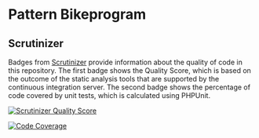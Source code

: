 # Pattern Bikeprogram
## Scrutinizer

Badges from [Scrutinizer](https://scrutinizer-ci.com/) provide information about the quality of code in this repository.
The first badge shows the Quality Score, which is based on the outcome of the static analysis tools that are supported
by the continuous integration server. The second badge shows the percentage of code covered by unit tests, which is
calculated using PHPUnit.

[![Scrutinizer Quality Score](https://scrutinizer-ci.com/g/freddyph/pattern-bikeprogram/badges/badges/quality-score.png?s=4023c984fc1163a44f4220cd7d57406643ced9f2)](https://scrutinizer-ci.com/g/freddyph/pattern-bikeprogram/)

[![Code Coverage](https://scrutinizer-ci.com/g/freddyph/pattern-bikeprogram/badges/badges/coverage.png?s=531ebd5f55891dfc816ace082531adfb24d194e9)](https://scrutinizer-ci.com/g/freddyph/pattern-bikeprogram/badges/)
